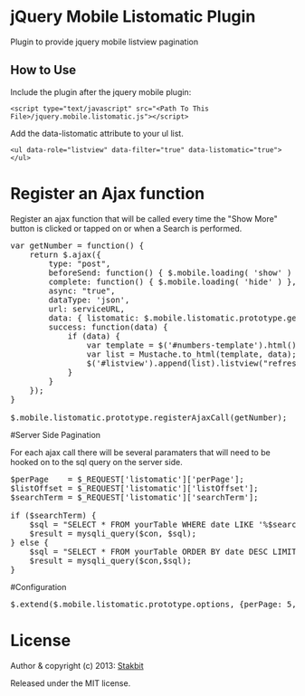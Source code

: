 # jQuery Mobile Listomatic Plugin

Plugin to provide jquery mobile listview pagination

## How to Use

Include the plugin after the jquery mobile plugin: 

`<script type="text/javascript" src="<Path To This File>/jquery.mobile.listomatic.js"></script>`

Add the data-listomatic attribute to your ul list.

`<ul data-role="listview" data-filter="true" data-listomatic="true"></ul>`

# Register an Ajax function

Register an ajax function that will be called every time the "Show More" button is clicked or tapped on or when a Search is performed.

<pre>
var getNumber = function() {
	return $.ajax({
		type: "post",
		beforeSend: function() { $.mobile.loading( 'show' ) }, //Show spinner
		complete: function() { $.mobile.loading( 'hide' ) }, //Hide spinner
		async: "true", 
		dataType: 'json',
		url: serviceURL,
		data: { listomatic: $.mobile.listomatic.prototype.getResults() },       
		success: function(data) {
			if (data) { 
				var template = $('#numbers-template').html();
				var list = Mustache.to_html(template, data);
				$('#listview').append(list).listview("refresh");
			}
		}
	});
}

$.mobile.listomatic.prototype.registerAjaxCall(getNumber);
</pre>

#Server Side Pagination

For each ajax call there will be several paramaters that will need to be hooked on to the sql query on the server side.

<pre>
$perPage    = $_REQUEST['listomatic']['perPage'];
$listOffset = $_REQUEST['listomatic']['listOffset'];
$searchTerm = $_REQUEST['listomatic']['searchTerm'];

if ($searchTerm) {
	$sql = "SELECT * FROM yourTable WHERE date LIKE '%$searchTerm%' ORDER BY date DESC LIMIT $listOffset, $perPage";
	$result = mysqli_query($con, $sql);
} else {
	$sql = "SELECT * FROM yourTable ORDER BY date DESC LIMIT $listOffset, $perPage";
	$result = mysqli_query($con,$sql);
}	
</pre>

#Configuration

<pre>
$.extend($.mobile.listomatic.prototype.options, {perPage: 5, btnLabel: 'Show Me More', refreshContent: 'daily'});
</pre>

# License

Author & copyright (c) 2013: [Stakbit](http://www.stakbit.com)

Released under the MIT license.

